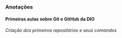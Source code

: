 ### Anotações

#### Primeiras aulas sobre Git e GitHub da DIO

###### Criação dos primeiros repositórios e seus comandos



